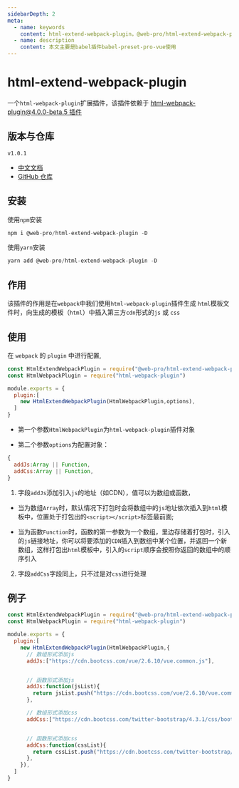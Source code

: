 ```yaml
---
sidebarDepth: 2
meta:
  - name: keywords
    content: html-extend-webpack-plugin，@web-pro/html-extend-webpack-plugin, @pro-cli/babel-preset-pro-vue, pro-vue
  - name: description
    content: 本文主要是babel插件babel-preset-pro-vue使用
---
```



# html-extend-webpack-plugin


一个`html-webpack-plugin`扩展插件，该插件依赖于 [html-webpack-plugin@4.0.0-beta.5 插件](https://github.com/jantimon/html-webpack-plugin)

## 版本与仓库

`v1.0.1`

- [中文文档](https://webxiaoma.github.io/project-cli/docs/blogs/webpack/html-extend-webpack-plugin)
- [GitHub 仓库](https://github.com/webxiaoma/project-cli/blob/master/packages/webpack/html-extend-webpack-plugin)

## 安装

使用`npm`安装

```js
npm i @web-pro/html-extend-webpack-plugin -D
```

使用`yarn`安装

```js
yarn add @web-pro/html-extend-webpack-plugin -D
```

## 作用

该插件的作用是在`webpack`中我们使用`html-webpack-plugin`插件生成 `html`模板文件时，向生成的模板（`html`）中插入第三方`cdn`形式的`js` 或 `css`


## 使用

在 `webpack` 的 `plugin` 中进行配置,

```js
const HtmlExtendWebpackPlugin = require("@web-pro/html-extend-webpack-plugin");
const HtmlWebpackPlugin = require("html-webpack-plugin")

module.exports = {
  plugin:[
    new HtmlExtendWebpackPlugin(HtmlWebpackPlugin,options),
  ]
}
```
- 第一个参数`HtmlWebpackPlugin`为`html-webpack-plugin`插件对象

- 第二个参数`options`为配置对象：

```js
{
  addJs:Array || Function,
  addCss:Array || Function,
}
```

1. 字段`addJs`添加引入`js`的地址（如CDN），值可以为数组或函数，

- 当为数组`Array`时，默认情况下打包时会将数组中的`js`地址依次插入到`html`模板中，位置处于打包出的`<script></script>`标签最前面; 

- 当为函数`Function`时，函数的第一参数为一个数组，里边存储着打包时，引入的`js`链接地址，你可以将要添加的`CDN`插入到数组中某个位置，并返回一个新数组，这样打包出`html`模板中，引入的`script`顺序会按照你返回的数组中的顺序引入


2. 字段`addCss`字段同上，只不过是对`css`进行处理


## 例子

```js
const HtmlExtendWebpackPlugin = require("@web-pro/html-extend-webpack-plugin");
const HtmlWebpackPlugin = require("html-webpack-plugin")

module.exports = {
  plugin:[
    new HtmlExtendWebpackPlugin(HtmlWebpackPlugin,{
      // 数组形式添加js
      addJs:["https://cdn.bootcss.com/vue/2.6.10/vue.common.js"], 


      // 函数形式添加js
      addJs:function(jsList){
        return jsList.push("https://cdn.bootcss.com/vue/2.6.10/vue.common.js")
      }, 

      // 数组形式添加css
      addCss:["https://cdn.bootcss.com/twitter-bootstrap/4.3.1/css/bootstrap-grid.css"], 


      // 函数形式添加css
      addCss:function(cssList){
        return cssList.push("https://cdn.bootcss.com/twitter-bootstrap/4.3.1/css/bootstrap-grid.css")
      }, 
    }),
  ]
}
```